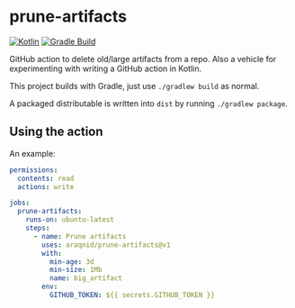 # prune-artifacts

[![Kotlin](https://img.shields.io/badge/kotlin-1.8.10-blue.svg)](http://kotlinlang.org)
[![Gradle Build](https://github.com/araqnid/prune-artifacts/actions/workflows/gradle-build.yml/badge.svg)](https://github.com/araqnid/prune-artifacts/actions/workflows/gradle-build.yml)

GitHub action to delete old/large artifacts from a repo. Also a vehicle for experimenting with writing a GitHub action
in Kotlin.

This project builds with Gradle, just use `./gradlew build` as normal.

A packaged distributable is written into `dist` by running `./gradlew package`.

## Using the action

An example:

```yaml
permissions:
  contents: read
  actions: write

jobs:
  prune-artifacts:
    runs-on: ubuntu-latest
    steps:
      - name: Prune artifacts
        uses: araqnid/prune-artifacts@v1
        with:
          min-age: 3d
          min-size: 1Mb
          name: big_artifact
        env:
          GITHUB_TOKEN: ${{ secrets.GITHUB_TOKEN }}
```
